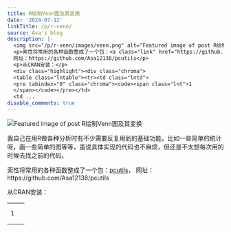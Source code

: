 ```yaml
---
title: R绘制Venn图及其变换
date: '2024-07-12'
linkTitle: /p/r-venn/
source: Asa's blog
description: |-
  <img src="/p/r-venn/images/venn.png" alt="Featured image of post R绘制Venn图及其变换" /><p>我自己在用R做各种分析时有不少需要反复用到的基础功能，比如一些简单的统计呀，画一些简单的图等等，虽说具体实现的代码也不麻烦，但还是不太想每次用的时候去找之前的代码。</p>
  <p>索性将常用的各种函数整成了一个包：<a class="link" href="https://github.com/Asa12138/pcutils" target="_blank" rel="noopener" >pcutils</a>，
  网址：https://github.com/Asa12138/pcutils</p>
  <p>从CRAN安装：</p>
  <div class="highlight"><div class="chroma">
  <table class="lntable"><tr><td class="lntd">
  <pre tabindex="0" class="chroma"><code><span class="lnt">1
  </span></code></pre></td>
  <td ...
disable_comments: true
---
```

<img src="/p/r-venn/images/venn.png" alt="Featured image of post R绘制Venn图及其变换" /><p>我自己在用R做各种分析时有不少需要反复用到的基础功能，比如一些简单的统计呀，画一些简单的图等等，虽说具体实现的代码也不麻烦，但还是不太想每次用的时候去找之前的代码。</p>
<p>索性将常用的各种函数整成了一个包：<a class="link" href="https://github.com/Asa12138/pcutils" target="_blank" rel="noopener" >pcutils</a>，
网址：https://github.com/Asa12138/pcutils</p>
<p>从CRAN安装：</p>
<div class="highlight"><div class="chroma">
<table class="lntable"><tr><td class="lntd">
<pre tabindex="0" class="chroma"><code><span class="lnt">1
</span></code></pre></td>
<td ...